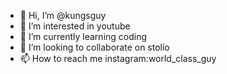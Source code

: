 - 👋 Hi, I’m @kungsguy
- 👀 I’m interested in youtube
- 🌱 I’m currently learning coding
- 💞️ I’m looking to collaborate on stolio
- 📫 How to reach me instagram:world_class_guy

<!---
kungsguy/kungsguy is a ✨ special ✨ repository because its `README.md` (this file) appears on your GitHub profile.
You can click the Preview link to take a look at your changes.
--->
